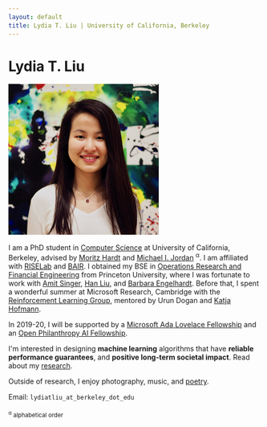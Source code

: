 ```yaml
---
layout: default
title: Lydia T. Liu | University of California, Berkeley
---
```

	
	
# Lydia T. Liu #

<img src="img/francis.jpg" alt="Photo" class="leftside_image">

I am a PhD student in [Computer Science](https://eecs.berkeley.edu/) at University of California, Berkeley, advised by [Moritz Hardt](http://www.moritzhardt.com/) and [Michael I. Jordan](https://people.eecs.berkeley.edu/~jordan/) <sup>&alpha;</sup>. I am affiliated with [RISELab](http://rise.cs.berkeley.edu/) and [BAIR](http://bair.berkeley.edu/).
I obtained my BSE in [Operations Research and Financial Engineering](https://orfe.princeton.edu/) from Princeton University, where I was fortunate to work with [Amit Singer](https://web.math.princeton.edu/~amits/), [Han Liu](https://www.princeton.edu/~hanliu/), and [Barbara Engelhardt](https://www.cs.princeton.edu/~bee/). Before that, I spent a wonderful summer at Microsoft Research, Cambridge with the [Reinforcement Learning Group](https://www.microsoft.com/en-us/research/group/reinforcement-learning-group/), mentored by Urun Dogan and [Katja Hofmann](https://www.microsoft.com/en-us/research/people/kahofman/).

In 2019-20, I will be supported by a [Microsoft Ada Lovelace Fellowship](https://www.microsoft.com/en-us/research/academic-program/ada-lovelace-fellowship/) and an [Open Philanthropy AI Fellowship](https://www.openphilanthropy.org/focus/global-catastrophic-risks/potential-risks-advanced-artificial-intelligence/open-phil-ai-fellowship-2019-class).

I'm interested in designing **machine learning** algorithms that have **reliable performance guarantees**, and **positive long-term societal impact**. Read about my [research](/projects).

Outside of research, I enjoy photography, music, and <a href="/writing">poetry</a>.
			
Email: `lydiatliu_at_berkeley_dot_edu`

<sub><sup>&alpha;</sup> alphabetical order </sub>

